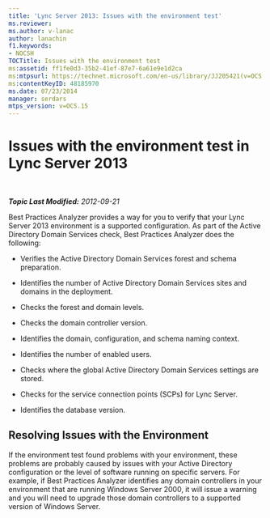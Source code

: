 ```yaml
---
title: 'Lync Server 2013: Issues with the environment test'
ms.reviewer: 
ms.author: v-lanac
author: lanachin
f1.keywords:
- NOCSH
TOCTitle: Issues with the environment test
ms:assetid: ff1fe0d3-35b2-41ef-87e7-6a61e9e1d2ca
ms:mtpsurl: https://technet.microsoft.com/en-us/library/JJ205421(v=OCS.15)
ms:contentKeyID: 48185970
ms.date: 07/23/2014
manager: serdars
mtps_version: v=OCS.15
---
```


<div data-xmlns="http://www.w3.org/1999/xhtml">

<div class="topic" data-xmlns="http://www.w3.org/1999/xhtml" data-msxsl="urn:schemas-microsoft-com:xslt" data-cs="https://msdn.microsoft.com/">

<div data-asp="https://msdn2.microsoft.com/asp">

# Issues with the environment test in Lync Server 2013

</div>

<div id="mainSection">

<div id="mainBody">

<span> </span>

_**Topic Last Modified:** 2012-09-21_

Best Practices Analyzer provides a way for you to verify that your Lync Server 2013 environment is a supported configuration. As part of the Active Directory Domain Services check, Best Practices Analyzer does the following:

  - Verifies the Active Directory Domain Services forest and schema preparation.

  - Identifies the number of Active Directory Domain Services sites and domains in the deployment.

  - Checks the forest and domain levels.

  - Checks the domain controller version.

  - Identifies the domain, configuration, and schema naming context.

  - Identifies the number of enabled users.

  - Checks where the global Active Directory Domain Services settings are stored.

  - Checks for the service connection points (SCPs) for Lync Server.

  - Identifies the database version.

<div>

## Resolving Issues with the Environment

If the environment test found problems with your environment, these problems are probably caused by issues with your Active Directory configuration or the level of software running on specific servers. For example, if Best Practices Analyzer identifies any domain controllers in your environment that are running Windows Server 2000, it will issue a warning and you will need to upgrade those domain controllers to a supported version of Windows Server.

</div>

</div>

<span> </span>

</div>

</div>

</div>

